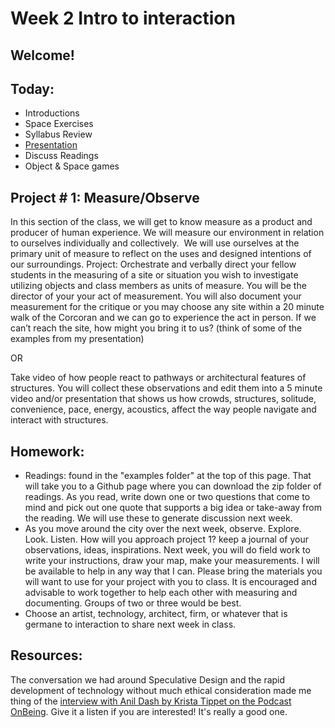 # Week 2 Intro to interaction

## Welcome!

## Today:

- Introductions
- Space Exercises
- Syllabus Review
- [Presentation](https://docs.google.com/presentation/d/e/2PACX-1vQ9uUObr3EIC62bguAXPbARs97mQ62s5cuiNfRXnU6RsIrOeTTmxm1zWuXGGASYvsIf471QL57wSlo1/pub?start=false&loop=false&delayms=3000)
- Discuss Readings
- Object & Space games


## Project # 1: 	Measure/Observe

In this section of the class, we will get to know measure as a product and producer of human experience. We will measure our environment in relation to ourselves individually and collectively.  We will use ourselves at the primary unit of measure to reflect on the uses and designed intentions of our surroundings. Project: Orchestrate and verbally direct your fellow students in the measuring of a site or situation you wish to investigate utilizing objects and class members as units of measure. You will be the director of your your act of measurement. You will also document your measurement for the critique or you may choose any site within a 20 minute walk of the Corcoran and we can go to experience the act in person. If we can’t reach the site, how might you bring it to us? (think of some of the examples from my presentation)

OR

Take video of how people react to pathways or architectural features of structures. You will collect these observations and edit them into a 5 minute video and/or presentation that shows us how crowds, structures, solitude, convenience, pace, energy, acoustics, affect the way people navigate and interact with structures.

## Homework:

- Readings: found in the "examples folder" at the top of this page. That will take you to a Github page where you can download the zip folder of readings. As you read, write down one or two questions that come to mind and pick out one quote that supports a big idea or take-away from the reading. We will use these to generate discussion next week.
- As you move around the city over the next week, observe. Explore. Look. Listen. How will you approach project 1? keep a journal of your observations, ideas, inspirations. Next week, you will do field work to write your instructions, draw your map, make your measurements. I will be available to help in any way that I can. Please bring the materials you will want to use for your project with you to class. It is encouraged and advisable to work together to help each other with measuring and documenting. Groups of two or three would be best.
- Choose an artist, technology, architect, firm, or whatever that is germane to interaction to share next week in class.

## Resources:

The conversation we had around Speculative Design and the rapid development of technology without much ethical consideration made me thing of the [interview with Anil Dash by Krista Tippet on the Podcast OnBeing](https://onbeing.org/programs/anil-dash-techs-moral-reckoning-jan2017/). Give it a listen if you are interested! It's really a good one.
